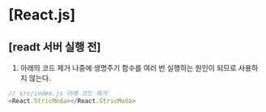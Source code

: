 # [React.js]

## [readt 서버 실행 전]

1. 아래의 코드 제거 나중에 생명주기 함수를 여러 번 실행하는 원인이 되므로 사용하지 않는다. 
```javascript
// src/index.js 아래 코드 제거
<React.StricModa></React.StricModa>
```

